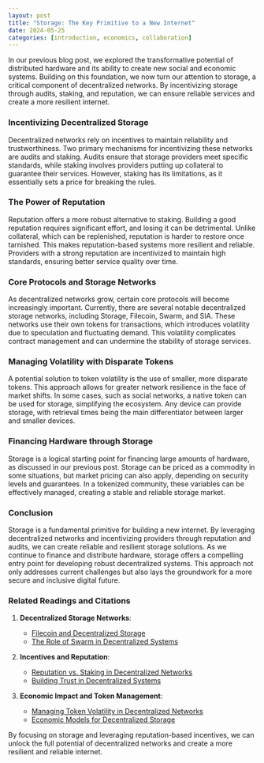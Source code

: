 ```yaml
---
layout: post
title: "Storage: The Key Primitive to a New Internet"
date: 2024-05-25
categories: [introduction, economics, collaboration]
---
```


In our previous blog post, we explored the transformative potential of distributed hardware and its ability to create new social and economic systems. Building on this foundation, we now turn our attention to storage, a critical component of decentralized networks. By incentivizing storage through audits, staking, and reputation, we can ensure reliable services and create a more resilient internet.

<!--more-->

### Incentivizing Decentralized Storage

Decentralized networks rely on incentives to maintain reliability and trustworthiness. Two primary mechanisms for incentivizing these networks are audits and staking. Audits ensure that storage providers meet specific standards, while staking involves providers putting up collateral to guarantee their services. However, staking has its limitations, as it essentially sets a price for breaking the rules.

### The Power of Reputation

Reputation offers a more robust alternative to staking. Building a good reputation requires significant effort, and losing it can be detrimental. Unlike collateral, which can be replenished, reputation is harder to restore once tarnished. This makes reputation-based systems more resilient and reliable. Providers with a strong reputation are incentivized to maintain high standards, ensuring better service quality over time.

### Core Protocols and Storage Networks

As decentralized networks grow, certain core protocols will become increasingly important. Currently, there are several notable decentralized storage networks, including Storage, Filecoin, Swarm, and SIA. These networks use their own tokens for transactions, which introduces volatility due to speculation and fluctuating demand. This volatility complicates contract management and can undermine the stability of storage services.

### Managing Volatility with Disparate Tokens

A potential solution to token volatility is the use of smaller, more disparate tokens. This approach allows for greater network resilience in the face of market shifts. In some cases, such as social networks, a native token can be used for storage, simplifying the ecosystem. Any device can provide storage, with retrieval times being the main differentiator between larger and smaller devices.

### Financing Hardware through Storage

Storage is a logical starting point for financing large amounts of hardware, as discussed in our previous post. Storage can be priced as a commodity in some situations, but market pricing can also apply, depending on security levels and guarantees. In a tokenized community, these variables can be effectively managed, creating a stable and reliable storage market.

### Conclusion

Storage is a fundamental primitive for building a new internet. By leveraging decentralized networks and incentivizing providers through reputation and audits, we can create reliable and resilient storage solutions. As we continue to finance and distribute hardware, storage offers a compelling entry point for developing robust decentralized systems. This approach not only addresses current challenges but also lays the groundwork for a more secure and inclusive digital future.

### Related Readings and Citations

1. **Decentralized Storage Networks**:
   - [Filecoin and Decentralized Storage](https://example.com/filecoin-decentralized-storage)
   - [The Role of Swarm in Decentralized Systems](https://example.com/swarm-decentralized-systems)

2. **Incentives and Reputation**:
   - [Reputation vs. Staking in Decentralized Networks](https://example.com/reputation-vs-staking)
   - [Building Trust in Decentralized Systems](https://example.com/building-trust-decentralized)

3. **Economic Impact and Token Management**:
   - [Managing Token Volatility in Decentralized Networks](https://example.com/token-volatility-management)
   - [Economic Models for Decentralized Storage](https://example.com/economic-models-storage)

By focusing on storage and leveraging reputation-based incentives, we can unlock the full potential of decentralized networks and create a more resilient and reliable internet.